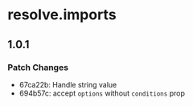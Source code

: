 # resolve.imports

## 1.0.1

### Patch Changes

- 67ca22b: Handle string value
- 694b57c: accept `options` without `conditions` prop
